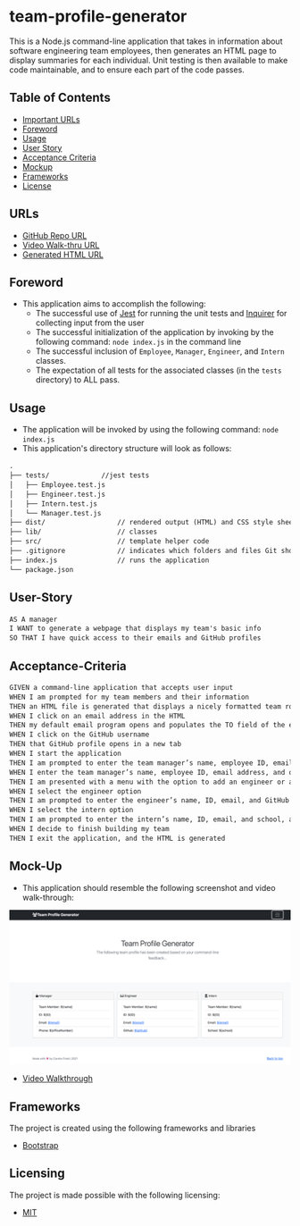 # team-profile-generator
This is a Node.js command-line application that takes in information about  software engineering team employees, then generates an HTML page to display summaries for each individual. Unit testing is then available to make code maintainable, and to ensure each part of the code passes.

## Table of Contents
- [Important URLs](#urls)
- [Foreword](#foreword)
- [Usage](#usage)
- [User Story](#user-story)
- [Acceptance Criteria](#acceptance-criteria)
- [Mockup](#mock-up)
- [Frameworks](#frameworks)
- [License](#licensing)

## URLs
- [GitHub Repo URL](https://github.com/candracodes/team-profile-generator)
- [Video Walk-thru URL](https://watch.screencastify.com/v/tfZDm7TSHwqll95Ga7zy)
- [Generated HTML URL](https://candracodes.github.io/team-profile-generator/dist/index.html)

## Foreword

- This application aims to accomplish the following:
  - The successful use of [Jest](https://www.npmjs.com/package/jest) for running the unit tests and [Inquirer](https://www.npmjs.com/package/inquirer) for collecting input from the user
  - The successful initialization of the application by invoking by the following command: `node index.js` in the command line
  - The successful inclusion of `Employee`, `Manager`, `Engineer`, and `Intern` classes. 
  - The expectation of all tests for the associated classes (in the `tests` directory) to ALL pass.

## Usage

- The application will be invoked by using the following command: `node index.js` 
- This application's directory structure will look as follows:

```md
.
├── tests/             //jest tests
│   ├── Employee.test.js
│   ├── Engineer.test.js
│   ├── Intern.test.js
│   └── Manager.test.js
├── dist/                  // rendered output (HTML) and CSS style sheet      
├── lib/                   // classes
├── src/                   // template helper code 
├── .gitignore             // indicates which folders and files Git should ignore
├── index.js               // runs the application
└── package.json           
```

## User-Story

```md
AS A manager
I WANT to generate a webpage that displays my team's basic info
SO THAT I have quick access to their emails and GitHub profiles

```

## Acceptance-Criteria

```md
GIVEN a command-line application that accepts user input
WHEN I am prompted for my team members and their information
THEN an HTML file is generated that displays a nicely formatted team roster based on user input
WHEN I click on an email address in the HTML
THEN my default email program opens and populates the TO field of the email with the address
WHEN I click on the GitHub username
THEN that GitHub profile opens in a new tab
WHEN I start the application
THEN I am prompted to enter the team manager’s name, employee ID, email address, and office number
WHEN I enter the team manager’s name, employee ID, email address, and office number
THEN I am presented with a menu with the option to add an engineer or an intern or to finish building my team
WHEN I select the engineer option
THEN I am prompted to enter the engineer’s name, ID, email, and GitHub username, and I am taken back to the menu
WHEN I select the intern option
THEN I am prompted to enter the intern’s name, ID, email, and school, and I am taken back to the menu
WHEN I decide to finish building my team
THEN I exit the application, and the HTML is generated
```

## Mock-Up

* This application should resemble the following screenshot and video walk-through:

![Screenshot](./assets/screenshot.png)
- [Video Walkthrough](https://watch.screencastify.com/v/tfZDm7TSHwqll95Ga7zy)

## Frameworks

The project is created using the following frameworks and libraries

- [Bootstrap](https://getbootstrap.com/)

## Licensing
The project is made possible with the following licensing:
- [MIT](LICENSE)